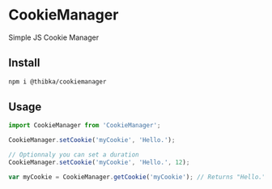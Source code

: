 # CookieManager
Simple JS Cookie Manager

## Install
```bash
npm i @thibka/cookiemanager
```

## Usage
```javascript
import CookieManager from 'CookieManager';

CookieManager.setCookie('myCookie', 'Hello.');

// Optionnaly you can set a duration
CookieManager.setCookie('myCookie', 'Hello.', 12);

var myCookie = CookieManager.getCookie('myCookie'); // Returns "Hello."
```